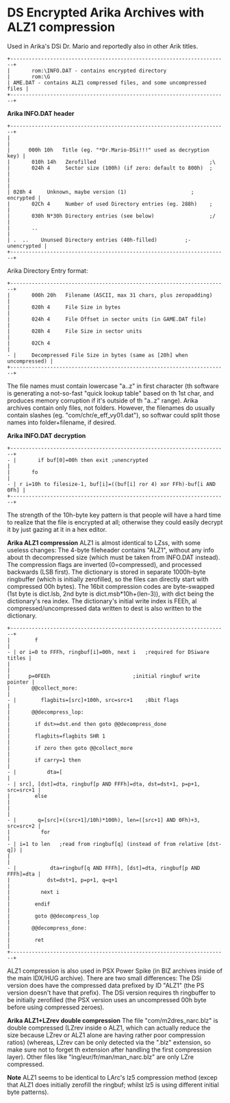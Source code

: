 # DS Encrypted Arika Archives with ALZ1 compression


Used in Arika\'s DSi Dr. Mario and reportedly also in other Arik
titles.

```
+-----------------------------------------------------------------------+
|       rom:\INFO.DAT - contains encrypted directory                    
|       rom:\G                                                          
| AME.DAT - contains ALZ1 compressed files, and some uncompressed files |
+-----------------------------------------------------------------------+
```


**Arika INFO.DAT header**

```
+-----------------------------------------------------------------------+
|                                                                       |
|      000h 10h   Title (eg. "*Dr.Mario-DSi!!!" used as decryption key) |
|       010h 14h   Zerofilled                                     ;\    
|       024h 4     Sector size (100h) (if zero: default to 800h)  ;     |
|                                                                       |
| 028h 4     Unknown, maybe version (1)                     ; encrypted |
|       02Ch 4     Number of used Directory entries (eg. 288h)    ;     |
|       030h N*30h Directory entries (see below)                  ;/    |
|       ..                                                              |
| .  ..    Ununsed Directory entries (40h-filled)         ;-unencrypted |
+-----------------------------------------------------------------------+
```

Arika Directory Entry format:

```
+-----------------------------------------------------------------------+
|       000h 20h   Filename (ASCII, max 31 chars, plus zeropadding)     |
|       020h 4     File Size in bytes                                   |
|       024h 4     File Offset in sector units (in GAME.DAT file)       |
|       028h 4     File Size in sector units                            |
|       02Ch 4                                                          |
- |     Decompressed File Size in bytes (same as [20h] when uncompressed) |
+-----------------------------------------------------------------------+
```

The file names must contain lowercase \"a..z\" in first character (th
software is generating a not-so-fast \"quick lookup table\" based on th
1st char, and produces memory corruption if it\'s outside of th
\"a..z\" range).
Arika archives contain only files, not folders. However, the filenames
do usually contain slashes (eg. \"com/chr/e_eff_vy01.dat\"), so softwar
could split those names into folder+filename, if desired.

**Arika INFO.DAT decryption**

```
+-----------------------------------------------------------------------+
- |       if buf[0]=00h then exit ;unencrypted                            |
|       fo                                                              |
- | r i=10h to filesize-1, buf[i]=((buf[i] ror 4) xor FFh)-buf[i AND 0Fh] |
+-----------------------------------------------------------------------+
```

The strength of the 10h-byte key pattern is that people will have a hard
time to realize that the file is encrypted at all; otherwise they could
easily decrypt it by just gazing at it in a hex editor.

**Arika ALZ1 compression**
ALZ1 is almost identical to LZss, with some useless changes:
The 4-byte fileheader contains \"ALZ1\", without any info about th
decompressed size (which must be taken from INFO.DAT instead).
The compression flags are inverted (0=compressed), and processed
backwards (LSB first).
The dictionary is stored in separate 1000h-byte ringbuffer (which is
initially zerofilled, so the files can directly start with compressed
00h bytes).
The 16bit compression codes are byte-swapped (1st byte is dict.lsb, 2nd
byte is dict.msb\*10h+(len-3)), with dict being the dictionary\'s rea
index.
The dictionary\'s initial write index is FEEh, al
compressed/uncompressed data written to dest is also written to the
dictionary.

```
+-----------------------------------------------------------------------+
|        f                                                              |
- | or i=0 to FFFh, ringbuf[i]=00h, next i   ;required for DSiware titles |
|                                                                       |
|      p=0FEEh                           ;initial ringbuf write pointer |
|       @@collect_more:                                                 |
- |        flagbits=[src]+100h, src=src+1    ;8bit flags                  |
|       @@decompress_lop:                                               |
|        if dst>=dst.end then goto @@decompress_done                    |
|        flagbits=flagbits SHR 1                                        |
|        if zero then goto @@collect_more                               |
|        if carry=1 then                                                |
- |          dta=[                                                        |
- | src], [dst]=dta, ringbuf[p AND FFFh]=dta, dst=dst+1, p=p+1, src=src+1 |
|        else                                                           |
|                                                                       |
- |       q=[src]+((src+1]/10h)*100h), len=([src+1] AND 0Fh)+3, src=src+2 |
|          for                                                          |
- | i=1 to len   ;read from ringbuf[q] (instead of from relative [dst-q]) |
|                                                                       |
- |           dta=ringbuf[q AND FFFh], [dst]=dta, ringbuf[p AND FFFh]=dta |
|            dst=dst+1, p=p+1, q=q+1                                    |
|          next i                                                       |
|        endif                                                          |
|        goto @@decompress_lop                                          |
|       @@decompress_done:                                              |
|        ret                                                            |
+-----------------------------------------------------------------------+
```

ALZ1 compression is also used in PSX Power Spike (in BIZ archives inside
of the main IDX/HUG archive). There are two small differences: The DSi
version does have the compressed data prefixed by ID \"ALZ1\" (the PS
version doesn\'t have that prefix). The DSi version requires th
ringbuffer to be initially zerofilled (the PSX version uses an
uncompressed 00h byte before using compressed zeroes).

**Arika ALZ1+LZrev double compression**
The file \"com/m2dres_narc.blz\" is double compressed (LZrev inside o
ALZ1, which can actually reduce the size because LZrev or ALZ1 alone are
having rather poor compression ratios) (whereas, LZrev can be only
detected via the \".blz\" extension, so make sure not to forget th
extension after handling the first compression layer).
Other files like \"lng/eur/fr/man/man_narc.blz\" are only LZre
compressed.

**Note**
ALZ1 seems to be identical to LArc\'s lz5 compression method (excep
that ALZ1 does initially zerofill the ringbuf; whilst lz5 is using
different initial byte patterns).



